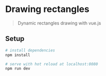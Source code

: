 # Drawing rectangles

> Dynamic rectangles drawing with vue.js

## Setup

``` bash
# install dependencies
npm install

# serve with hot reload at localhost:8080
npm run dev
```